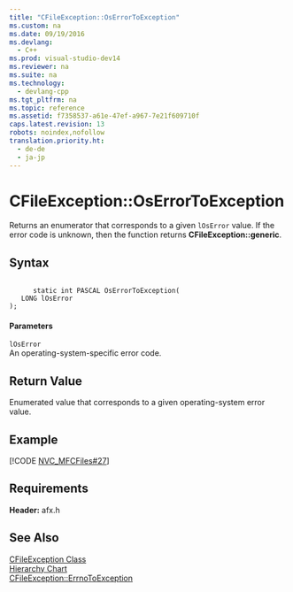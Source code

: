 ```yaml
---
title: "CFileException::OsErrorToException"
ms.custom: na
ms.date: 09/19/2016
ms.devlang: 
  - C++
ms.prod: visual-studio-dev14
ms.reviewer: na
ms.suite: na
ms.technology: 
  - devlang-cpp
ms.tgt_pltfrm: na
ms.topic: reference
ms.assetid: f7358537-a61e-47ef-a967-7e21f609710f
caps.latest.revision: 13
robots: noindex,nofollow
translation.priority.ht: 
  - de-de
  - ja-jp
---
```

# CFileException::OsErrorToException
Returns an enumerator that corresponds to a given `lOsError` value. If the error code is unknown, then the function returns **CFileException::generic**.  
  
## Syntax  
  
```  
  
      static int PASCAL OsErrorToException(  
   LONG lOsError   
);  
```  
  
#### Parameters  
 `lOsError`  
 An operating-system-specific error code.  
  
## Return Value  
 Enumerated value that corresponds to a given operating-system error value.  
  
## Example  
 [!CODE [NVC_MFCFiles#27](../CodeSnippet/VS_Snippets_Cpp/NVC_MFCFiles#27)]  
  
## Requirements  
 **Header:** afx.h  
  
## See Also  
 [CFileException Class](../vs140/CFileException-Class.md)   
 [Hierarchy Chart](../vs140/Hierarchy-Chart.md)   
 [CFileException::ErrnoToException](../vs140/CFileException--ErrnoToException.md)